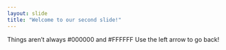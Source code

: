 ```yaml
---
layout: slide
title: "Welcome to our second slide!"
---
```

Things aren’t always #000000 and #FFFFFF
Use the left arrow to go back!
